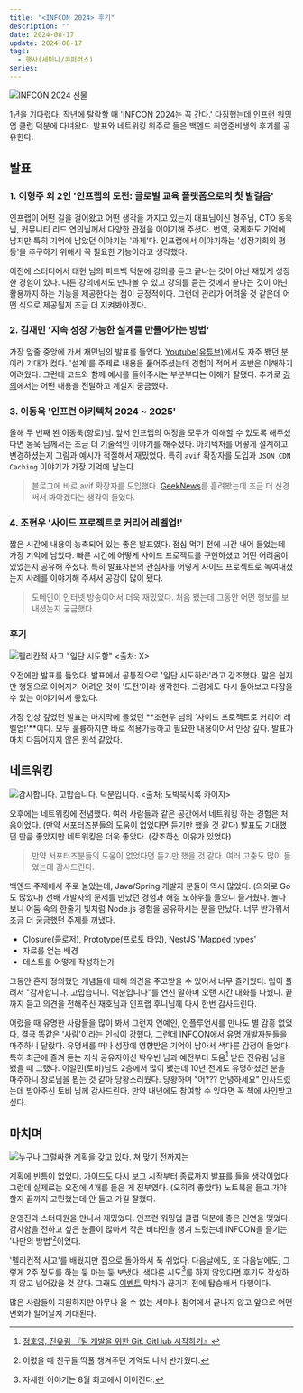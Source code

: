 ```yaml
---
title: "<INFCON 2024> 후기"
description: ""
date: 2024-08-17
update: 2024-08-17
tags:
  - 행사(세미나/콘퍼런스)
series: 
---
```


![INFCON 2024 선물](./infcon-2024.avif)

1년을 기다렸다. 작년에 탈락할 때 'INFCON 2024는 꼭 간다.' 다짐했는데 인프런 워밍업 클럽 덕분에 다녀왔다.
발표와 네트워킹 위주로 들은 백엔드 취업준비생의 후기를 공유한다.

## 발표

### 1. 이형주 외 2인 '인프랩의 도전: 글로벌 교육 플랫폼으로의 첫 발걸음'

인프랩이 어떤 길을 걸어왔고 어떤 생각을 가지고 있는지 대표님이신 형주님, CTO 동욱 님, 커뮤니티 리드 연의님께서 다양한 관점을 이야기해 주셨다.
번역, 국제화도 기억에 남지만 특히 기억에 남았던 이야기는 '과제'다. 인프랩에서 이야기하는 '성장기회의 평등'을 추구하기 위해서 꼭 필요한 기능이라고 생각했다.

이전에 스터디에서 태현 님의 피드백 덕분에 강의를 듣고 끝나는 것이 아닌 재밌게 성장한 경험이 있다. 다른 강의에서도 만나볼 수 있고 강의를 듣는 것에서 끝나는 것이 아닌
활용까지 하는 기능을 제공한다는 점이 긍정적이다. 그런데 관리가 어려울 것 같은데 어떤 식으로 제공될지 조금 더 지켜봐야겠다.

### 2. 김재민 '지속 성장 가능한 설계를 만들어가는 방법'

가장 앞줄 중앙에 가서 재민님의 발표를 들었다. [Youtube(유튜브)](https://www.youtube.com/@geminikims)에서도 자주 뵀던 분이라 기대가 컸다. 
'설계'를 주제로 내용을 풀어주셨는데 경험이 적어서 초반은 이해하기 어려웠다. 그런데 코드와 함께 예시를 들어주시는 부분부터는 이해가 잘됐다. 
추가로 [강의](https://inf.run/RnztG)에서는 어떤 내용을 전달하고 계실지 궁금했다.

### 3. 이동욱 '인프런 아키텍처 2024 ~ 2025'

올해 두 번째 뵌 이동욱(향로)님. 앞서 인프랩의 여정을 모두가 이해할 수 있도록 해주셨다면 동욱 님께서는 조금 더 기술적인 이야기를 해주셨다.
아키텍처를 어떻게 설계하고 변경하셨는지 그림과 예시가 적절해서 재밌었다. 특히 `avif` 확장자를 도입과 `JSON CDN Caching` 이야기가 가장 기억에 남는다.

> 블로그에 바로 avif 확장자를 도입했다. [GeekNews](https://news.hada.io/)를 흘려봤는데 조금 더 신경 써서 봐야겠다는 생각이 들었다.

### 4. 조현우 '사이드 프로젝트로 커리어 레벨업!'

짧은 시간에 내용이 농축되어 있는 좋은 발표였다. 점심 먹기 전에 시간 내어 들었는데 가장 기억에 남았다.
빠른 시간에 어떻게 사이드 프로젝트를 구현하셨고 어떤 어려움이 있었는지 공유해 주셨다. 특히 발표자분의 관심사를 어떻게 사이드 프로젝트로 녹여내셨는지 사례를 이야기해 주셔서 공감이 많이 됐다.

> 도메인이 인터넷 방송이어서 더욱 재밌었다. 처음 뵀는데 그동안 어떤 행보를 보내셨는지 궁금했다.

### 후기

![펠리칸적 사고 "일단 시도함" <출처: X>](./pelican-just-do-it.avif)

오전에만 발표를 들었다. 발표에서 공통적으로 '일단 시도하라'라고 강조했다. 말은 쉽지만 행동으로 이어지기 어려운 것이 '도전'이라 생각한다.
그럼에도 다시 돌아보고 다잡을 수 있는 이야기여서 좋았다.

가장 인상 깊었던 발표는 마지막에 들었던 **조현우 님의 '사이드 프로젝트로 커리어 레벨업!'**이다.
모두 훌륭하지만 바로 적용가능하고 필요한 내용이어서 인상 깊다. 발표가 마치 다듬어지지 않은 원석 같았다.

## 네트워킹

![감사합니다. 고맙습니다. 덕분입니다. <출처: 도박묵시록 카이지>](./the-gambling-apocalypse-kaiji.avif)

오후에는 네트워킹에 전념했다. 여러 사람들과 같은 공간에서 네트워킹 하는 경험은 처음이었다. (만약 서포터즈분들의 도움이 없었다면 듣기만 했을 것 같다)
발표도 기대했던 만큼 좋았지만 네트워킹은 더욱 좋았다. (강조하신 이유가 있었다)

> 만약 서포터즈분들의 도움이 없었다면 듣기만 했을 것 같다. 여러 고충도 많이 들었는데 감사드린다.

백엔드 주제에서 주로 놀았는데, Java/Spring 개발자 분들이 역시 많았다. (의외로 Go도 많았다)
선배 개발자의 문제를 만났던 경험과 해결 노하우를 들으니 즐거웠다. 놀다 보니 어둠 속의 한줄기 빛처럼 Node.js 경험을 공유하시는 분을 만났다. 너무 반가워서 조금 더 궁금했던 주제를 꺼냈다.

* Closure(클로저), Prototype(프로토 타입), NestJS 'Mapped types'
* 자료를 얻는 배경
* 테스트를 어떻게 작성하는가

그동안 혼자 정의했던 개념들에 대해 의견을 주고받을 수 있어서 너무 즐거웠다. 입이 풀려서 "감사합니다. 고맙습니다. 덕분입니다"를 연신 말하며 오랜 시간 대화를 나눴다.
끝까지 듣고 의견을 전해주신 재호님과 인프랩 후니님께 다시 한번 감사드린다.

어렸을 때 유명한 사람들을 많이 봐서 그런지 연예인, 인플루언서를 만나도 별 감흥 없었다. 결국 똑같은 '사람'이라는 인식이 강했다.
그런데 INFCON에서 유명 개발자분들을 마주하니 달랐다. 유명세를 떠나 성장에 영향받은 기억이 남아서 색다른 감정이 들었다.
특히 최근에 즐겨 듣는 지식 공유자이신 박우빈 님과 예전부터 도움[^1] 받은 진유림 님을 뵀을 때 그랬다.
이일민(토비)님도 2층에서 많이 뵀는데 10년 전에도 유명하셨던 분을 마주하니 장로님을 뵙는 것 같아 당황스러웠다. 당황하며 "어??? 안녕하세요" 인사드렸는데 받아주신 토비 님께 감사드린다.
만약 내년에도 참여할 수 있다면 꼭 책에 사인받고 싶다.

## 마치며

![누구나 그럴싸한 계획을 갖고 있다. 쳐 맞기 전까지는](./mike-tyson.avif)

계획에 빈틈이 없었다. [가이드](https://devmeeple.github.io/infcon-2024-guide/)도 다시 보고 시작부터 종료까지 발표를 들을 생각이었다. 그런데 실제로는 오전에 4개를 들은
게 전부였다. (오히려 좋았다) 노트북을 들고 가야 할지 끝까지 고민했는데 안 들고 가길 잘했다.

운영진과 스터디원을 만나서 재밌었다. 인프런 워밍업 클럽 덕분에 좋은 인연을 맺었다. 감사함을 전하고 싶은 분들이 많아서 작은 비타민을 챙겨 드렸는데 INFCON을 즐기는 '나만의 방법'[^2]이었다.

'펠리컨적 사고'를 배웠지만 집으로 돌아와서 푹 쉬었다. 다음날에도, 또 다음날에도, 그렇게 2주 정도를 하는 둥 마는 둥 보냈다.
색다른 시도[^3]를 하지 않았다면 후기도 작성하지 않고 넘어갔을 것 같다. 그래도 [이벤트](https://inf.run/38Va9) 막차가 끊기기 전에 탑승해서 
다행이다.

많은 사람들이 지원하지만 아무나 올 수 없는 세미나. 참여에서 끝나지 않고 앞으로 어떤 변화가 일어날지 기대된다.

[^1]: [정호영, 진유림 『팀 개발을 위한 Git, GitHub 시작하기』](https://product.kyobobook.co.kr/detail/S000202039327)
[^2]: 어렸을 때 친구들 딱풀 챙겨주던 기억도 나서 반가웠다.
[^3]: 자세한 이야기는 8월 회고에서 이어진다.

